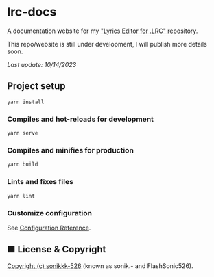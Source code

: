 # lrc-docs
A documentation website for my ["Lyrics Editor for .LRC" repository](https://github.com/sonikkk-526/Lyrics-Editor-for-.LRC).

This repo/website is still under development, I will publish more details soon.

_Last update: 10/14/2023_

## Project setup
```
yarn install
```

### Compiles and hot-reloads for development
```
yarn serve
```

### Compiles and minifies for production
```
yarn build
```

### Lints and fixes files
```
yarn lint
```

### Customize configuration
See [Configuration Reference](https://cli.vuejs.org/config/).

## ■ License & Copyright
[Copyright (c) sonikkk-526](LICENSE) (known as sonik.- and FlashSonic526).
